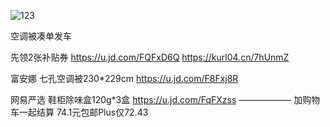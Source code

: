 ![123](https://s2.loli.net/2024/06/27/zD8XjMH41qsWAaE.jpg)

空调被凑单发车

先领2张补贴券
https://u.jd.com/FQFxD6Q
https://kurl04.cn/7hUnmZ

富安娜 七孔空调被230*229cm
https://u.jd.com/F8Fxj8R

网易严选 鞋柜除味盒120g*3盒
https://u.jd.com/FqFXzss
——————
加购物车一起结算
74.1元包邮Plus仅72.43